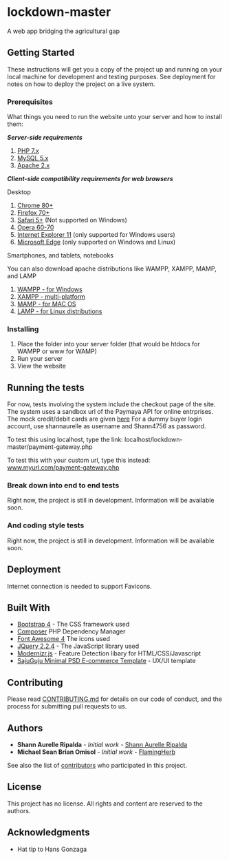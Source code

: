 # lockdown-master

A web app bridging the agricultural gap

## Getting Started

These instructions will get you a copy of the project up and running on your local machine for development and testing purposes. See deployment for notes on how to deploy the project on a live system.

### Prerequisites

What things you need to run the website unto your server and how to install them:


__*Server-side requirements*__
1. [PHP 7.x](https://www.php.net/download-docs.php)
2. [MySQL 5.x](https://www.mysql.com/downloads/)
3. [Apache 2.x](https://httpd.apache.org/download.cgi)


__*Client-side compatibility requirements for web browsers*__


Desktop
1. [Chrome 80+](https://www.google.com/chrome/)
2. [Firefox 70+](https://www.mozilla.org/en-US/firefox/new/)
3. [Safari 5+](https://support.apple.com/downloads/safari) (Not supported on Windows)
3. [Opera 60-70](https://www.opera.com/tl/download)
4. [Internet Explorer 11](https://www.microsoft.com/en-us/download/internet-explorer.aspx) (only supported for Windows users)
5. [Microsoft Edge](https://www.microsoft.com/en-us/edge) (only supported on Windows and Linux)

Smartphones, and tablets, notebooks


You can also download apache distributions like WAMPP, XAMPP, MAMP, and LAMP
1. [WAMPP - for Windows](https://www.wampserver.com/en/download-wampserver-64bits/)
2. [XAMPP - multi-platform](https://www.apachefriends.org/download.html)
3. [MAMP - for MAC OS](https://www.mamp.info/en/downloads/)
4. [LAMP - for Linux distributions](https://bitnami.com/stack/lamp/installer)

### Installing

1. Place the folder into your server folder (that would be htdocs for WAMPP or www for WAMP)
2. Run your server
3. View the website

## Running the tests

For now, tests involving the system include the checkout page of the site.
The system uses a sandbox url of the Paymaya API for online entrprises.
The mock credit/debit cards are given [here](https://mock-processor-sandbox.paymaya.com/cards)
For a dummy buyer login account, use shannaurelle as username and Shann4756 as password.


To test this using localhost, type the link: localhost/lockdown-master/payment-gateway.php


To test this with your custom url, type this instead: www.myurl.com/payment-gateway.php 
### Break down into end to end tests


Right now, the project is still in development. Information will be available soon.


### And coding style tests


Right now, the project is still in development. Information will be available soon.


## Deployment


Internet connection is needed to support Favicons.


## Built With

* [Bootstrap 4](http://www.dropwizard.io/1.0.2/docs/) - The CSS framework used
* [Composer](https://getcomposer.org/) PHP Dependency Manager
* [Font Awesome 4](https://fontawesome.com/) The icons used
* [JQuery 2.2.4](https://code.jquery.com/) - The JavaScript library used
* [Modernizr.js](https://maven.apache.org/) - Feature Detection libary for HTML/CSS/Javascript
* [SajuGuju Minimal PSD E-commerce Template](https://themeforest.net/item/sajuguju-minimal-psd-ecommerce-template/21381396) - UX/UI template

## Contributing

Please read [CONTRIBUTING.md]() for details on our code of conduct, and the process for submitting pull requests to us.

## Authors

* **Shann Aurelle Ripalda** - *Initial work* - [Shann Aurelle Ripalda](https://github.com/shannaurelle)
* **Michael Sean Brian Omisol** - *Initial work* - [FlamingHerb](https://github.com/FlamingHerb)

See also the list of [contributors](https://github.com/your/project/contributors) who participated in this project.

## License

This project has no license.
All rights and content are reserved to the authors.

## Acknowledgments

* Hat tip to Hans Gonzaga 
